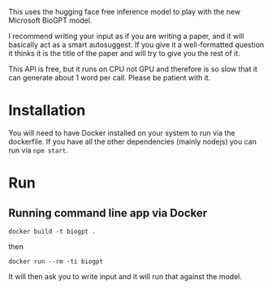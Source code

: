 This uses the hugging face free inference model to play with the new Microsoft BioGPT model.

I recommend writing your input as if you are writing a paper, and it will basically act as a smart autosuggest. If you give it a well-formatted question it thinks it is the title of the paper and will try to give you the rest of it.

This API is free, but it runs on CPU not GPU and therefore is so slow that it can generate about 1 word per call. Please be patient with it.

# Installation
You will need to have Docker installed on your system to run via the dockerfile. If you have all the other dependencies (mainly nodejs) you can run via `npm start`.

# Run
## Running command line app via Docker
`docker build -t biogpt .`

then 

`docker run --rm -ti biogpt`

It will then ask you to write input and it will run that against the model. 
